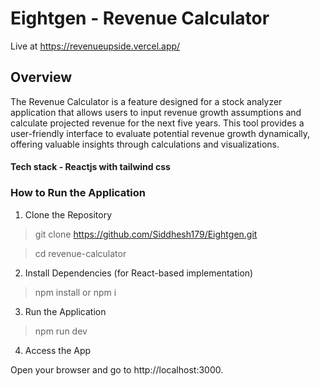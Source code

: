 # Eightgen - Revenue Calculator
Live at https://revenueupside.vercel.app/

## Overview
The Revenue Calculator is a feature designed for a stock analyzer application that allows users to input revenue growth assumptions and calculate projected revenue for the next five years. This tool provides a user-friendly interface to evaluate potential revenue growth dynamically, offering valuable insights through calculations and visualizations.


#### Tech stack - Reactjs with tailwind css
### How to Run the Application

1. Clone the Repository

>git clone https://github.com/Siddhesh179/Eightgen.git

>cd revenue-calculator

2. Install Dependencies (for React-based implementation)

>npm install or npm i

3. Run the Application

>npm run dev

4. Access the App

Open your browser and go to http://localhost:3000.



